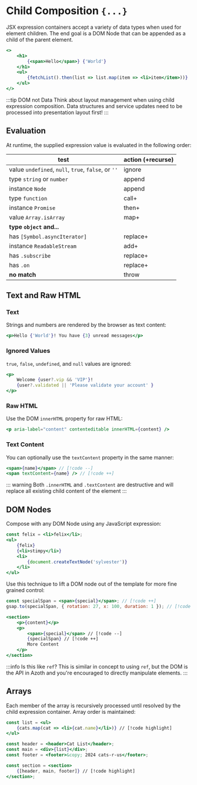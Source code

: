 # Child Composition `{...}`

JSX expression containers accept a variety of data types when used for 
element children. The end goal is a DOM Node that can be appended as a 
child of the parent element.

```jsx
<>
    <h1>
        {<span>Hello</span>} {'World'}
    </h1>
    <ul>
        {fetchList().then(list => list.map(item => <li>item</item>))}
    </ul>
</>
```

:::tip DOM not Data
Think about layout management when using child expression composition. 
Data structures and service updates need to be processed into presentation layout first!
:::

## Evaluation

At runtime, the supplied expression value is evaluated in the following order:

test | action (+recurse)
---|---
value `undefined`, `null`, `true`, `false`, or `''` | ignore
type `string` or `number` | append
instance `Node` | append
type `function` | call+
instance `Promise` | then+
value `Array.isArray` | map+
**type `object` and...** | 
has `[Symbol.asyncIterator]` | replace+
instance `ReadableStream` | add+
has `.subscribe` | replace+
has `.on` | replace+
**no match** | throw

## Text and Raw HTML

### Text

Strings and numbers are rendered by the browser as text content:

```jsx
<p>Hello {'World'}! You have {3} unread messages</p>
```

### Ignored Values

`true`, `false`, `undefined`, and `null` values are ignored:

```jsx
<p>
    Welcome {user?.vip && 'VIP'}!
    {user?.validated || 'Please validate your account' }
</p>
```

### Raw HTML

Use the DOM `innerHTML` property for raw HTML:

```jsx
<p aria-label="content" contenteditable innerHTML={content} />
```

### Text Content

You can optionally use the `textContent` property in the same manner:

```jsx
<span>{name}</span> // [!code --]
<span textContent={name} /> // [!code ++]
```

::: warning
Both `.innerHTML` and `.textContent` are destructive and will replace all existing child content of the element
:::

## DOM Nodes

Compose with any DOM Node using any JavaScript expression:

```jsx
const felix = <li>felix</li>;
<ul>
    {felix}
    {<li>stimpy</li>}
    <li>
        {document.createTextNode('sylvester')}
    </li>
</ul>
```

Use this technique to lift a DOM node out of the template for more fine grained control:

```jsx
const specialSpan = <span>{special}</span>; // [!code ++] 
gsap.to(specialSpan, { rotation: 27, x: 100, duration: 1 }); // [!code ++] 

<section>
    <p>{content}</p>
    <p>
        <span>{special}</span> // [!code --] 
        {specialSpan} // [!code ++] 
        More Content
    </p>
</section>
```

:::info Is this like `ref`?
This is similar in concept to using `ref`, but the DOM is the API in Azoth and you're encouraged to directly manipulate elements.
:::

## Arrays

Each member of the array is recursively processed until resolved by the child expression container. Array order is maintained:

```jsx
const list = <ul>
    {cats.map(cat => <li>{cat.name}</li>)} // [!code highlight]
</ul>

const header = <header>Cat List</header>;
const main = <div>{list}</div>;
const footer = <footer>&copy; 2024 cats-r-us</footer>;

const section = <section>
    {[header, main, footer]} // [!code highlight]
</section>;
```
